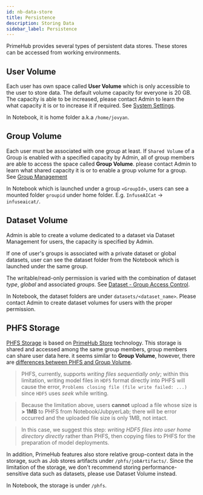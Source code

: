 ```yaml
---
id: nb-data-store
title: Persistence
description: Storing Data
sidebar_label: Persistence
---
```


PrimeHub provides several types of persistent data stores. These stores can be accessed from working environments.

## User Volume

Each user has own space called **User Volume** which is only accessible to the user to store data. The default volume capacity for everyone is 20 GB. The capacity is able to be increased, please contact Admin to learn the what capacity it is or to increase it if required. See [System Settings](../guide_manual/admin-system#system-settings).

In Notebook, it is home folder a.k.a `/home/jovyan`.

## Group Volume

Each user must be associated with one group at least. If `Shared Volume` of a Group is enabled with a specified capacity by Admin, all of group members are able to access the space called **Group Volume**. please contact Admin to learn what shared capacity it is or to enable a group volume for a group. See [Group Management](../guide_manual/admin-group#shared-volume)

In Notebook which is launched under a group `<GroupId>`, users can see a mounted folder `groupid` under home folder. E.g. `InfuseAICat` -> `infuseaicat/`.

## Dataset Volume

Admin is able to create a volume dedicated to a dataset via Dataset Management for users, the capacity is specified by Admin.

If one of user's groups is associated with a private dataset or global datasets, user can see the dataset folder from the Notebook which is launched under the same group.

The writable/read-only permission is varied with the combination of dataset *type*, *global* and associated *groups*. See [Dataset - Group Access Control](../guide_manual/admin-dataset#groups-access-control).

In Notebook, the dataset folders are under `datasets/<dataset_name>`. Please contact Admin to create dataset volumes for users with the proper permission.

## PHFS Storage

[PHFS Storage](../design/phfs) is based on [PrimeHub Store](../design/primehub-store) technology. This storage is shared and accessed among the same group members, group members can share user data here. it seems similar to **Group Volume**, however, there are [differences between PHFS and Group Volume](../design/phfs#comparing-to-group-volume).  

>PHFS, currently, supports *writing files sequentially only*; within this limitation, writing model files in `HDF5` format directly into PHFS will cause the error, `Problems closing file (file write failed: ...)` since `HDF5` uses *seek* while writing.

>Because the limitation above, users **cannot** upload a file whose size is **> 1MB** to PHFS from Notebook/JubpyerLab; there will be error occurred and the uploaded file size is only 1MB, not intact.

>In this case, we suggest this step: *writing HDF5 files into user home directory directly* rather than PHFS, then copying files to PHFS for the preparation of model deployments.

In addition, PrimeHub features also store relative group-context data in the storage, such as Job stores artifacts under `/phfs/jobArtifacts/`. Since the limitation of the storage, we don't recommend storing performance-sensitive data such as datasets, please use Dataset Volume instead.


In Notebook, the storage is under `/phfs`.
